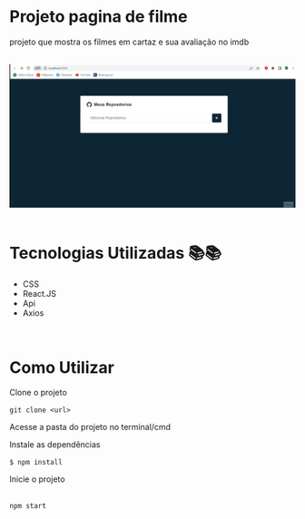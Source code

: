 # Projeto pagina de filme 
projeto que mostra os filmes em cartaz e sua avaliação no imdb

<br>

<img src="./git_api.gif" alt="gif da tela do projeto">

<br>

<br>

# Tecnologias Utilizadas &#128218;&#128218;

- CSS
- React.JS
- Api
- Axios

<br>

# Como Utilizar

Clone o projeto

```
git clone <url>

```
Acesse a pasta do projeto no terminal/cmd

Instale as dependências

```
$ npm install

```
Inicie o projeto

```

npm start
